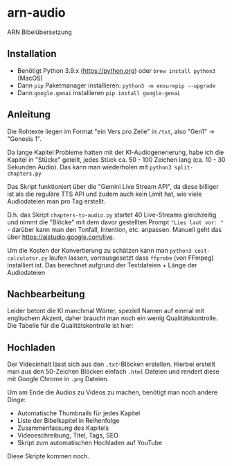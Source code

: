 # arn-audio

ARN Bibelübersetzung 

## Installation

- Benötigt Python 3.9.x (https://python.org) oder `brew install python3` (MacOS)
- Dann `pip` Paketmanager installieren: `python3 -m ensurepip --upgrade`
- Dann `google.genai` installieren `pip install google-genai`

## Anleitung

Die Rohtexte liegen im Format "ein Vers pro Zeile" in `/txt`, also "Gen1" -> "Genesis 1".

Da lange Kapitel Probleme hatten mit der KI-Audiogenerierung, habe ich die
Kapitel in "Stücke" geteilt, jedes Stück ca. 50 - 100 Zeichen lang (ca. 10 - 30 Sekunden Audio).
Das kann man wiederholen mit `python3 split-chapters.py`

Das Skript funktioniert über die "Gemini Live Stream API", da diese billiger
ist als die reguläre TTS API und zudem auch kein Limit hat, wie viele Audiodateien
man pro Tag erstellt.

D.h. das Skript `chapters-to-audio.py` startet 40 Live-Streams gleichzeitig und nimmt
die "Blöcke" mit dem davor gestellten Prompt `"Lies laut vor: "` - darüber kann man den
Tonfall, Intention, etc. anpassen. Manuell geht das über <https://aistudio.google.com/live>.

Um die Kosten der Konvertierung zu schätzen kann man `python3 cost-calculator.py` laufen
lassen, vorrausgesetzt dass `ffprobe` (von FFmpeg) installiert ist. Das berechnet aufgrund
der Textdateien + Länge der Audiodateien 

## Nachbearbeitung

Leider betont die KI manchmal Wörter, speziell Namen auf einmal mit englischem Akzent,
daher braucht man noch ein wenig Qualitätskontrolle. Die Tabelle für die Qualitätskontrolle
ist hier: 

## Hochladen

Der Videoinhalt lässt sich aus den `.txt`-Blöcken erstellen. Hierbei erstellt man aus 
den 50-Zeichen Blöcken einfach `.html` Dateien und rendert diese mit Google Chrome in `.png`
Dateien.

Um am Ende die Audios zu Videos zu machen, benötigt man noch andere Dinge:

- Automatische Thumbnails für jedes Kapitel
- Liste der Bibelkapitel in Reihenfolge
- Zusammenfassung des Kapitels
- Videoeschreibung, Titel, Tags, SEO 
- Skript zum automatischen Hochladen auf YouTube

Diese Skripte kommen noch.
